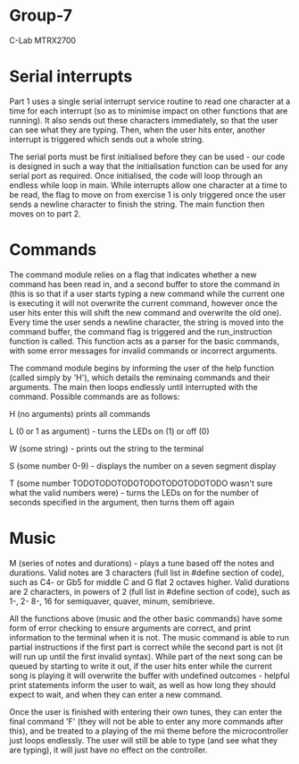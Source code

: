 # Group-7
C-Lab MTRX2700

# Serial interrupts

Part 1 uses a single serial interrupt service routine to read one character at a time for each interrupt (so as to minimise impact on other functions that are running). It also sends out these characters immediately, so that the user can see what they are typing. Then, when the user hits enter, another interrupt is triggered which sends out a whole string.

The serial ports must be first initialised before they can be used - our code is designed in such a way that the initialisation function can be used for any serial port as required. Once initialised, the code will loop through an endless while loop in main. While interrupts allow one character at a time to be read, the flag to move on from exercise 1 is only triggered once the user sends a newline character to finish the string. The main function then moves on to part 2.

# Commands

The command module relies on a flag that indicates whether a new command has been read in, and a second buffer to store the command in (this is so that if a user starts typing a new command while the current one is executing it will not overwrite the current command, however once the user hits enter this will shift the new command and overwrite the old one). Every time the user sends a newline character, the string is moved into the command buffer, the command flag is triggered and the run_instruction function is called. This function acts as a parser for the basic commands, with some error messages for invalid commands or incorrect arguments.

The command module begins by informing the user of the help function (called simply by 'H'), which details the reminaing commands and their arguments. The main then loops endlessly until interrupted with the command. Possible commands are as follows:

H (no arguments) prints all commands

L (0 or 1 as argument) - turns the LEDs on (1) or off (0)

W (some string) - prints out the string to the terminal


S (some number 0-9) - displays the number on a seven segment display

T (some number TODOTODOTODOTODOTODOTODOTODO wasn't sure what the valid numbers were) - turns the LEDs on for the number of seconds specified in the argument, then turns them off again

# Music

M (series of notes and durations) - plays a tune based off the notes and durations. Valid notes are 3 characters (full list in #define section of code), such as C4- or Gb5 for middle C and G flat 2 octaves higher. Valid durations are 2 characters, in powers of 2 (full list in #define section of code), such as 1-, 2- 8-, 16 for semiquaver, quaver, minum, semibrieve.

All the functions above (music and the other basic commands) have some form of error checking to ensure arguments are correct, and print information to the terminal when it is not. The music command is able to run partial instructions if the first part is correct while the second part is not (it will run up until the first invalid syntax). While part of the next song can be queued by starting to write it out, if the user hits enter while the current song is playing it will overwrite the buffer with undefined outcomes - helpful print statements inform the user to wait, as well as how long they should expect to wait, and when they can enter a new command.

Once the user is finished with entering their own tunes, they can enter the final command 'F' (they will not be able to enter any more commands after this), and be treated to a playing of the mii theme before the microcontroller just loops endlessly. The user will still be able to type (and see what they are typing), it will just have no effect on the controller.
